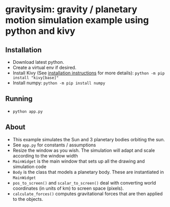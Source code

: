 # gravitysim: gravity / planetary motion simulation example using python and kivy

## Installation

- Download latest python.
- Create a virtual env if desired.
- Install Kivy (See [installation instructions](https://kivy.org/doc/stable/gettingstarted/installation.html) for more details): `python -m pip install "kivy[base]"`
- Install numpy: `python -m pip install numpy`

## Running
- `python app.py`

## About
- This example simulates the Sun and 3 planetary bodies orbiting the sun.
- See `app.py` for constants / assumptions
- Resize the window as you wish. The simulation will adapt and scale according to the window width
- `MainWidget` is the main window that sets up all the drawing and simulation code
- `Body` is the class that models a planetary body. These are instantiated in `MainWidget`
- `pos_to_screen()` and `scalar_to_screen()` deal with converting world coordinates (in units of km) to screen space (pixels).
- `calculate_forces()` computes gravitational forces that are then applied to the objects.

